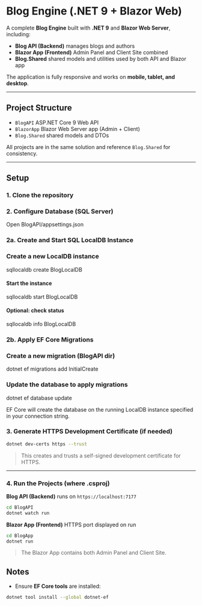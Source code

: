 # Blog Engine (.NET 9 + Blazor Web)

A complete **Blog Engine** built with **.NET 9** and **Blazor Web Server**, including:

* **Blog API (Backend)**  manages blogs and authors
* **Blazor App (Frontend)** Admin Panel and Client Site combined
* **Blog.Shared** shared models and utilities used by both API and Blazor app

The application is fully responsive and works on **mobile, tablet, and desktop**.

---

## Project Structure

* `BlogAPI` ASP.NET Core 9 Web API
* `BlazorApp` Blazor Web Server app (Admin + Client)
* `Blog.Shared` shared models and DTOs

All projects are in the same solution and reference `Blog.Shared` for consistency.

---

## Setup

### 1. Clone the repository

### 2. Configure Database (SQL Server)
Open BlogAPI/appsettings.json

### 2a. Create and Start SQL LocalDB Instance
### Create a new LocalDB instance 
sqllocaldb create BlogLocalDB

#### Start the instance
sqllocaldb start BlogLocalDB

#### Optional: check status
sqllocaldb info BlogLocalDB

### 2b. Apply EF Core Migrations
### Create a new migration (BlogAPI dir)
dotnet ef migrations add InitialCreate

### Update the database to apply migrations
dotnet ef database update 

EF Core will create the database on the running LocalDB instance specified in your connection string.

### 3. Generate HTTPS Development Certificate (if needed)

```bash
dotnet dev-certs https --trust
```

> This creates and trusts a self-signed development certificate for HTTPS.

---


### 4. Run the Projects (where .csproj)

**Blog API (Backend)** runs on `https://localhost:7177`

```bash
cd BlogAPI
dotnet watch run
```

**Blazor App (Frontend)** HTTPS port displayed on run

```bash
cd BlogApp
dotnet run
```

> The Blazor App contains both Admin Panel and Client Site.


## Notes

* Ensure **EF Core tools** are installed:

```bash
dotnet tool install --global dotnet-ef
```
